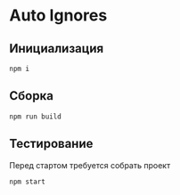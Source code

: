 # Auto Ignores


## Инициализация
```
npm i
```

## Сборка
```
npm run build
```

## Тестирование

Перед стартом требуется собрать проект
```
npm start
```
